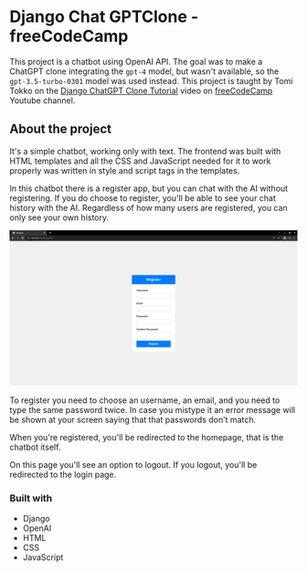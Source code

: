 # Django Chat GPTClone - freeCodeCamp

This project is a chatbot using OpenAI API. The goal was to make a ChatGPT clone integrating the `gpt-4` model, but wasn't available, so the `gpt-3.5-turbo-0301` model was used instead. This project is taught by Tomi Tokko on the [Django ChatGPT Clone Tutorial](https://www.youtube.com/watch?v=qrZGfBBlXpk) video on [freeCodeCamp](https://www.youtube.com/@freecodecamp) Youtube channel. 

## About the project

It's a simple chatbot, working only with text. The frontend was built with HTML templates and all the CSS and JavaScript needed for it to work properly was written in style and script tags in the templates.

In this chatbot there is a register app, but you can chat with the AI without registering. If you do choose to register, you'll be able to see your chat history with the AI. Regardless of how many users are registered, you can only see your own history.

![Register](./register.png)

To register you need to choose an username, an email, and you need to type the same password twice. In case you mistype it an error message will be shown at your screen saying that that passwords don't match.

<!-- ![Error]("/") -->

When you're registered, you'll be redirected to the homepage, that is the chatbot itself.

<!-- ![Home]("/") -->

<!-- ![Some_chat]("/") -->

On this page you'll see an option to logout.
If you logout, you'll be redirected to the login page.

<!-- ![Login]("/") -->

### Built with

- Django
- OpenAI
- HTML
- CSS
- JavaScript

